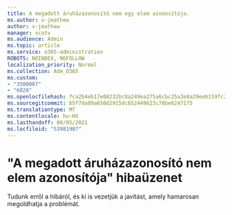 ```yaml
---
title: A megadott áruházazonosító nem egy elem azonosítója.
ms.author: v-jmathew
author: v-jmathew
manager: scotv
ms.audience: Admin
ms.topic: article
ms.service: o365-administration
ROBOTS: NOINDEX, NOFOLLOW
localization_priority: Normal
ms.collection: Adm_O365
ms.custom:
- "3500007"
- "6828"
ms.openlocfilehash: fca2b4eb17e08232bc8a249ea275a6cbc25a3e8a29eeb159fc25f623d4f24390
ms.sourcegitcommit: b5f7da89a650d2915dc652449623c78be6247175
ms.translationtype: MT
ms.contentlocale: hu-HU
ms.lasthandoff: 08/05/2021
ms.locfileid: "53981907"
---
```

# <a name="the-store-id-provided-isnt-an-id-of-an-item-error"></a>"A megadott áruházazonosító nem elem azonosítója" hibaüzenet

Tudunk erről a hibáról, és ki is vezetjük a javítást, amely hamarosan megoldhatja a problémát.
